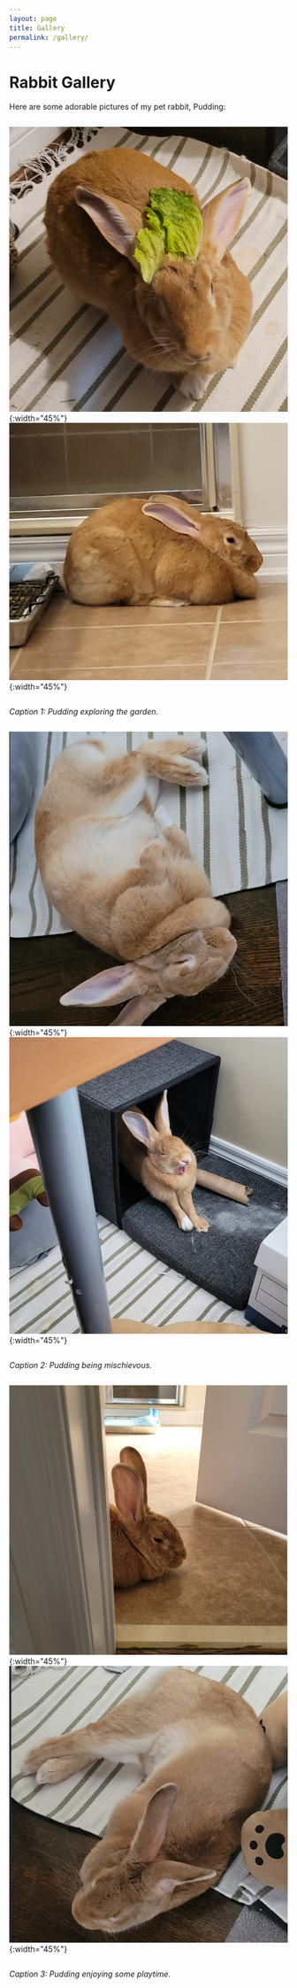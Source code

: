 ```yaml
---
layout: page
title: Gallery
permalink: /gallery/
---
```


# Rabbit Gallery

Here are some adorable pictures of my pet rabbit, Pudding:

<div style="display: flex; justify-content: space-between; flex-wrap: wrap;">

![Pudding 1](/assets/images/pudding1.png){:width="45%"}
![Pudding 2](/assets/images/pudding2.png){:width="45%"}

*Caption 1: Pudding exploring the garden.*

![Pudding 3](/assets/images/pudding3.png){:width="45%"}
![Pudding 4](/assets/images/pudding4.png){:width="45%"}

*Caption 2: Pudding being mischievous.*

![Pudding 5](/assets/images/pudding5.png){:width="45%"}
![Pudding 6](/assets/images/pudding6.png){:width="45%"}

*Caption 3: Pudding enjoying some playtime.*

</div>
